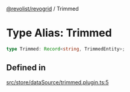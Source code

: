 [@revolist/revogrid](README.md) / Trimmed

# Type Alias: Trimmed

```ts
type Trimmed: Record<string, TrimmedEntity>;
```

## Defined in

[src/store/dataSource/trimmed.plugin.ts:5](https://github.com/revolist/revogrid/blob/b102ae971c99d2b260b571c48c9b2f785d580474/src/store/dataSource/trimmed.plugin.ts#L5)
